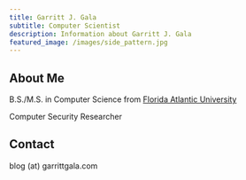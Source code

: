 ```yaml
---
title: Garritt J. Gala
subtitle: Computer Scientist
description: Information about Garritt J. Gala
featured_image: /images/side_pattern.jpg
---
```

## About Me
 B.S./M.S. in Computer Science from <a href="https://www.fau.edu">Florida Atlantic University</a>

 Computer Security Researcher

## Contact
 blog (at) garrittgala.com
